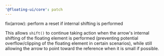 ```yaml
---
'@floating-ui/core': patch
---
```


fix(arrow): perform a reset if internal shifting is performed

This allows `shift()` to continue taking action when the arrow's internal
shifting of the floating element is performed (preventing potential
overflow/clipping of the floating element in certain scenarios), while still
allowing the arrow to point toward the reference when it is small if possible.
